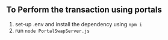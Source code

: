 ## To Perform the transaction using portals 
1. set-up .env and install the dependency using `npm i` 
2. run `node PortalSwapServer.js`
